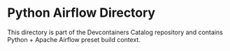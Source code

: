 # Python Airflow Directory

This directory is part of the Devcontainers Catalog repository and contains Python + Apache Airflow preset build context.

